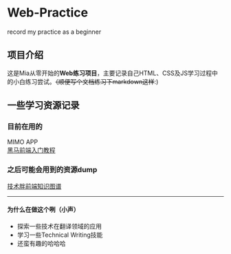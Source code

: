 # Web-Practice
record my practice as a beginner
## 项目介绍 ##
这是Mia从零开始的**Web练习项目**，主要记录自己HTML、CSS及JS学习过程中的小白练习尝试。~~（顺便写个文档练习下markdown这样~~:)

## 一些学习资源记录 ##

### 目前在用的 ###
MIMO APP  
[黑马前端入门教程](https://www.bilibili.com/video/BV1Kg411T7t9?p=22)

### 之后可能会用到的资源dump ###
[技术胖前端知识图谱](https://gitee.com/jishupang/web_atlas)

***
#### 为什么在做这个咧（小声） ####
+ 探索一些技术在翻译领域的应用
+ 学习一些Technical Writing技能
+ 还蛮有趣的哈哈哈
